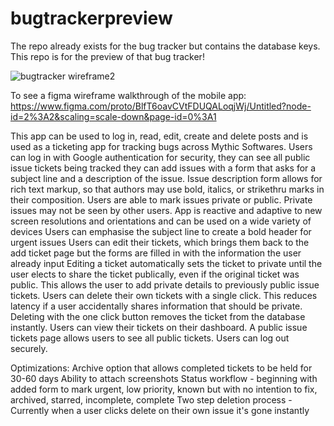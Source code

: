 # bugtrackerpreview
The repo already exists for the bug tracker but contains the database keys.  This repo is for the preview of that bug tracker!

![bugtracker wireframe2](https://user-images.githubusercontent.com/97564630/168741363-a8319231-c334-4ebe-9840-7f39d0f78724.png)


To see a figma wireframe walkthrough of the mobile app:
https://www.figma.com/proto/BlfT6oavCVtFDUQALoqjWj/Untitled?node-id=2%3A2&scaling=scale-down&page-id=0%3A1

This app can be used to log in, read, edit, create and delete posts and is used as a ticketing app for tracking bugs across Mythic Softwares.
Users can log in with Google authentication for security,
they can see all public issue tickets being tracked
they can add issues with a form that asks for a subject line and a description of the issue.  Issue description form allows for rich text markup, so that authors may use bold, italics, or strikethru marks in their composition.
Users are able to mark issues private or public.  Private issues may not be seen by other users.
App is reactive and adaptive to new screen resolutions and orientations and can be used on a wide variety of devices
Users can emphasise the subject line to create a bold header for urgent issues
Users can edit their tickets, which brings them back to the add ticket page but the forms are filled in with the information the user already input
Editing a ticket automatically sets the ticket to private until the user elects to share the ticket publically, even if the original ticket was public.  This allows the user to add private details to previously public issue tickets.
Users can delete their own tickets with a single click.  This reduces latency if a user accidentally shares information that should be private.
Deleting with the one click button removes the ticket from the database instantly.
Users can view their tickets on their dashboard.
A public issue tickets page allows users to see all public tickets.
Users can log out securely.



Optimizations:
Archive option that allows completed tickets to be held for 30-60 days
Ability to attach screenshots
Status workflow - beginning with added form to mark urgent, low priority, known but with no intention to fix, archived, starred, incomplete, complete
Two step deletion process - Currently when a user clicks delete on their own issue it's gone instantly

